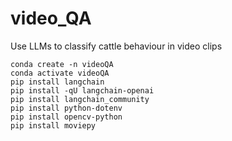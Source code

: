 # video_QA
Use LLMs to classify cattle behaviour in video clips

```
conda create -n videoQA
conda activate videoQA
pip install langchain
pip install -qU langchain-openai
pip install langchain_community
pip install python-dotenv
pip install opencv-python
pip install moviepy
```